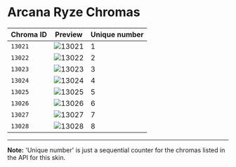 # Arcana Ryze Chromas

| Chroma ID | Preview | Unique number |
|---|---|---|
| `13021` | ![13021](https://raw.communitydragon.org/latest/plugins/rcp-be-lol-game-data/global/default/v1/champion-chroma-images/13/13021.png) | 1 |
| `13022` | ![13022](https://raw.communitydragon.org/latest/plugins/rcp-be-lol-game-data/global/default/v1/champion-chroma-images/13/13022.png) | 2 |
| `13023` | ![13023](https://raw.communitydragon.org/latest/plugins/rcp-be-lol-game-data/global/default/v1/champion-chroma-images/13/13023.png) | 3 |
| `13024` | ![13024](https://raw.communitydragon.org/latest/plugins/rcp-be-lol-game-data/global/default/v1/champion-chroma-images/13/13024.png) | 4 |
| `13025` | ![13025](https://raw.communitydragon.org/latest/plugins/rcp-be-lol-game-data/global/default/v1/champion-chroma-images/13/13025.png) | 5 |
| `13026` | ![13026](https://raw.communitydragon.org/latest/plugins/rcp-be-lol-game-data/global/default/v1/champion-chroma-images/13/13026.png) | 6 |
| `13027` | ![13027](https://raw.communitydragon.org/latest/plugins/rcp-be-lol-game-data/global/default/v1/champion-chroma-images/13/13027.png) | 7 |
| `13028` | ![13028](https://raw.communitydragon.org/latest/plugins/rcp-be-lol-game-data/global/default/v1/champion-chroma-images/13/13028.png) | 8 |

---

**Note:** 'Unique number' is just a sequential counter for the chromas listed in the API for this skin.